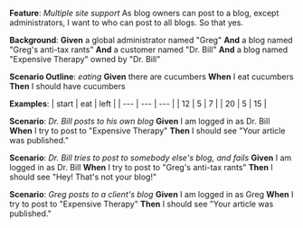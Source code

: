 **Feature**: *Multiple site support*
  As blog owners can post to a blog, except administrators,
  I want to who can post to all blogs.
  So that yes.


**Background**: 
  **Given** a global administrator named "Greg"
  **And** a blog named "Greg's anti-tax rants"
  **And** a customer named "Dr. Bill"
  **And** a blog named "Expensive Therapy" owned by "Dr. Bill"


**Scenario Outline**: *eating*
  **Given** there are <start> cucumbers
  **When** I eat <eat> cucumbers
  **Then** I should have <left> cucumbers


**Examples**: 
  | start | eat | left |
  |  --- | --- | --- |
  | 12 | 5 | 7 |
  | 20 | 5 | 15 |


**Scenario**: *Dr. Bill posts to his own blog*
  **Given** I am logged in as Dr. Bill
  **When** I try to post to "Expensive Therapy"
  **Then** I should see "Your article was published."


**Scenario**: *Dr. Bill tries to post to somebody else's blog, and fails*
  **Given** I am logged in as Dr. Bill
  **When** I try to post to "Greg's anti-tax rants"
  **Then** I should see "Hey! That's not your blog!"


**Scenario**: *Greg posts to a client's blog*
  **Given** I am logged in as Greg
  **When** I try to post to "Expensive Therapy"
  **Then** I should see "Your article was published."


